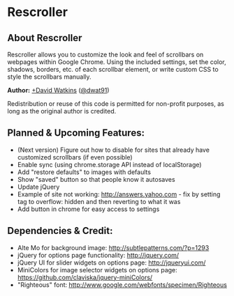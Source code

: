 # Rescroller

## About Rescroller

Rescroller allows you to customize the look and feel of scrollbars on webpages within Google Chrome. Using the included settings, set the color, shadows, borders, etc. of each scrollbar element, or write custom CSS to style the scrollbars manually.

**Author:** [+David Watkins](https://plus.google.com/104494880066441442910) ([@dwat91](https://twitter.com/dwat91))

Redistribution or reuse of this code is permitted for non-profit purposes, as long as the original author is credited.

## Planned &amp; Upcoming Features:

- (Next version) Figure out how to disable for sites that already have customized scrollbars (if even possible)
- Enable sync (using chrome.storage API instead of localStorage)
- Add "restore defaults" to images with defaults
- Show "saved" button so that people know it autosaves
- Update jQuery
- Example of site not working: http://answers.yahoo.com - fix by setting <html> tag to overflow: hidden and then reverting to what it was
- Add button in chrome for easy access to settings

## Dependencies &amp; Credit:

- Alte Mo for background image: <http://subtlepatterns.com/?p=1293>
- jQuery for options page functionality: <http://jquery.com/>
- jQuery UI for slider widgets on options page: <http://jqueryui.com/>
- MiniColors for image selector widgets on options page: <https://github.com/claviska/jquery-miniColors/>
- "Righteous" font: <http://www.google.com/webfonts/specimen/Righteous>